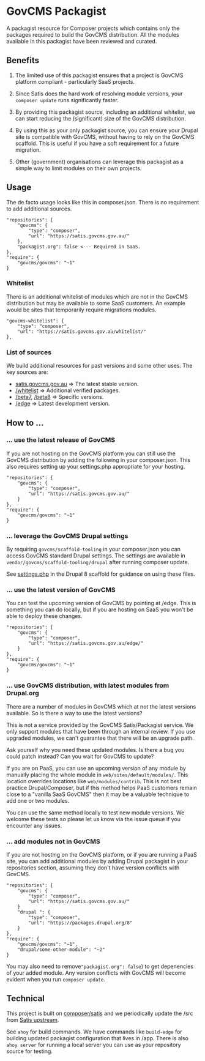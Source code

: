 # GovCMS Packagist

A packagist resource for Composer projects which contains only the packages
required to build the GovCMS distribution. All the modules available
in this packagist have been reviewed and curated.

## Benefits

1. The limited use of this packagist ensures that a project is GovCMS platform
compliant - particularly SaaS projects.

2. Since Satis does the hard work of resolving module versions, your `composer update`
runs significantly faster.

3. By providing this packagist source, including an additional whitelist, we 
can start reducing the (significant) size of the GovCMS distribution.

4. By using this as your only packagist source, you can ensure your Drupal
site is compatible with GovCMS, without having to rely on the GovCMS scaffold.
This is useful if you have a soft requirement for a future migration.

5. Other (government) organisations can leverage this packagist as a simple
way to limit modules on their own projects.

## Usage

The de facto usage looks like this in composer.json. There is no requirement
to add additional sources.

```
"repositories": {
    "govcms": {
        "type": "composer",
        "url": "https://satis.govcms.gov.au/"
    },
    "packagist.org": false <--- Required in SaaS.
},
"require": {
    "govcms/govcms": "~1"
}

```

### Whitelist

There is an additional whitelist of modules which are not in the GovCMS
distribution but may be available to some SaaS customers. An example would
be sites that temporarily require migrations modules.

```
"govcms-whitelist": {
    "type": "composer",
    "url": "https://satis.govcms.gov.au/whitelist/"
},
```

### List of sources

We build additional resources for past versions and some other uses. The key sources are:

* [satis.govcms.gov.au](https://satis.govcms.gov.au) => The latest stable version.
* [/whitelist](https://satis.govcms.gov.au/whitelist) => Additional verified packages.
* [/beta7](https://satis.govcms.gov.au/beta7), [/beta8](https://satis.govcms.gov.au/beta8) => Specific versions.
* [/edge](https://satis.govcms.gov.au/edge) => Latest development version.

## How to ...

### ... use the latest release of GovCMS

If you are not hosting on the GovCMS platform you can still use the GovCMS
distribution by adding the following in your composer.json. This also requires setting
up your settings.php appropriate for your hosting.

```
"repositories": {
    "govcms": {
        "type": "composer",
        "url": "https://satis.govcms.gov.au/"
    }
},
"require": {
    "govcms/govcms": "~1"
}
```

### ... leverage the GovCMS Drupal settings

By requiring `govcms/scaffold-tooling` in your composer.json you can 
access GovCMS standard Drupal settings. The settings are available in
`vendor/govcms/scaffold-tooling/drupal` after running composer update.

See [settings.php](https://github.com/govCMS/govcms8-scaffold-paas/blob/develop/web/sites/default/settings.php)
in the Drupal 8 scaffold for guidance on using these files.

### ... use the latest version of GovCMS

You can test the upcoming version of GovCMS by pointing at /edge.
This is something you can do locally, but if you are hosting on
SaaS you won't be able to deploy these changes.

```
"repositories": {
    "govcms": {
        "type": "composer",
        "url": "https://satis.govcms.gov.au/edge/"
    }
},
"require": {
    "govcms/govcms": "~1"
}
```

### ... use GovCMS distribution, with latest modules from Drupal.org

There are a number of modules in GovCMS which at not the latest
versions available. So is there a way to use the latest versions?

This is not a service provided by the GovCMS Satis/Packagist service. We
only support modules that have been through an internal review. If 
you use upgraded modules, we can't guarantee that there will be an
upgrade path.

Ask yourself why you need these updated modules. Is there a bug you
could patch instead? Can you wait for GovCMS to update?

If you are on PaaS, you can use an upcoming version of any module by manually
placing the whole module in `web/sites/default/modules/`. This location
overrides locations like `web/modules/contrib`. This is not best practice
Drupal/Composer, but if this method helps PaaS customers remain close to a
"vanilla SaaS GovCMS" then it may be a valuable technique to add one or two modules.

You can use the same method locally to test new module versions. We welcome
these tests so please let us know via the issue queue if you
encounter any issues.

### ... add modules not in GovCMS

If you are not hosting on the GovCMS platform, or if you are running
a PaaS site, you can add additional modules by adding Drupal packagist
in your repositories section, assuming they don't have version conflicts
with GovCMS.

```
"repositories": {
    "govcms": {
        "type": "composer",
        "url": "https://satis.govcms.gov.au/"
    }
    "drupal ": {
        "type": "composer",
        "url": "https://packages.drupal.org/8"
    }
},
"require": {
    "govcms/govcms": "~1",
    "drupal/some-other-module": "~2"
}
```

You may also need to remove`"packagist.org": false`) to get depenencies
of your added module. Any version conflicts with GovCMS will become evident when 
you run `composer update`.

## Technical

This project is built on [composer/satis](https://github.com/composer/satis) and
we periodically update the /src from [Satis upstream](http://github.com/composer/satis).

See `ahoy` for build commands. We have commands like `build-edge` for building updated
packagist configuration that lives in /app. There is also `ahoy server` for running
a local server you can use as your repository source for testing.
